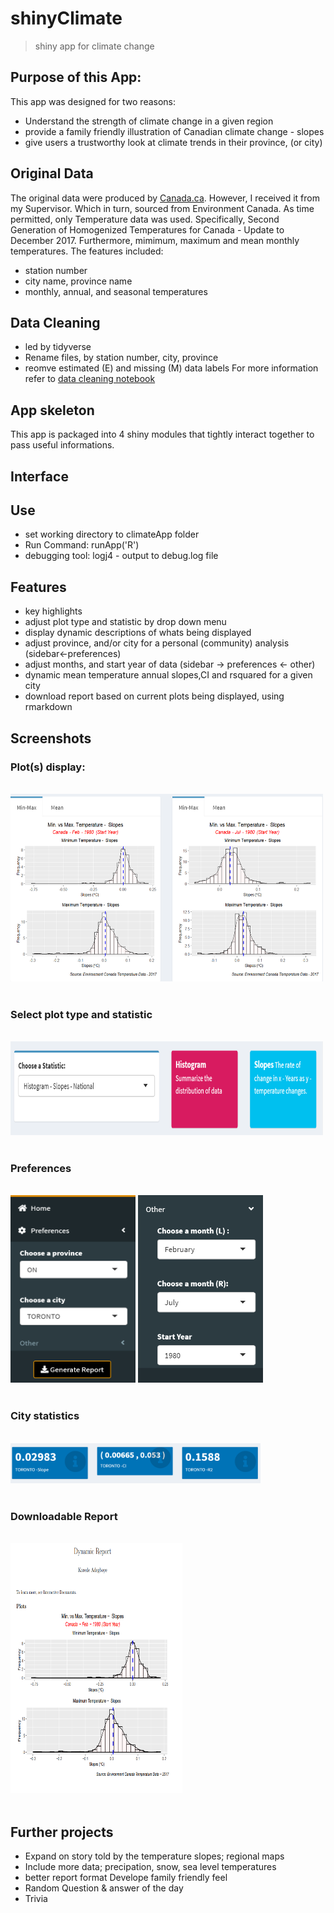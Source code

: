 # shinyClimate

> shiny app for climate change 



## Purpose of this App:
This app was designed for two reasons:
- Understand the strength of climate change in a given region 
- provide a family friendly illustration of Canadian climate change - slopes
- give users a trustworthy look at climate trends in their province, (or city)



## Original Data
The original data were produced by [Canada.ca](https://www.canada.ca/en/environment-climate-change/services/climate-change/canadian-centre-climate-services/display-download.html). However, I received it from my Supervisor. Which in turn, sourced from Environment Canada.
As time permitted, only Temperature data was used. Specifically, Second Generation of Homogenized Temperatures for Canada - Update to December 2017. Furthermore, mimimum, maximum and mean monthly temperatures. 
The features included:
- station number 
- city name, province name 
- monthly, annual, and seasonal temperatures


## Data Cleaning 
- led by tidyverse 
- Rename files, by station number, city, province  
- reomve estimated (E) and missing (M) data labels
For more information refer to [data cleaning notebook](data_cleaning.ipynb)

 

## App skeleton
This app is packaged into 4 shiny modules that tightly interact together to pass useful informations. 

## Interface

## Use 
- set working directory to climateApp folder
- Run Command: runApp('R') 
- debugging tool: logj4 - output to debug.log file  

## Features 
- key highlights 
- adjust plot type and statistic by drop down menu
- display dynamic descriptions of whats being displayed 
- adjust province, and/or city for a personal (community) analysis (sidebar<-preferences)
- adjust months, and start year of data (sidebar -> preferences <- other)
- dynamic mean temperature annual slopes,CI and rsquared for a given city 
- download report based on current plots being displayed, using rmarkdown



## Screenshots
### Plot(s) display: 

<br>
<img src="man/figures/month_month.PNG" height = "300" width = "500">
<br>
<br>

### Select plot type and statistic 


<br>
<img src="man/figures/plot_stat_description.PNG" height = "150" width = "500">
<br>
<br>


### Preferences 
<br>
<img src="man/figures/sidebar.PNG" height = '300' width = '200'>

<img src="man/figures/other_expanded.PNG" height = '300' width = '200'>
<br>
<br>

### City statistics 
<br>
<img src="man/figures/city_stats.PNG" width="400">
<br>
<br>

### Downloadable Report 
<br>
<img src="man/figures/example_report.PNG" height = "400" width = "275">
<br>
<br>
 
## Further projects
- Expand on story told by the temperature slopes; regional maps
- Include more data; precipation, snow, sea level temperatures
- better report format
Develope family friendly feel
- Random Question & answer of the day
- Trivia 

